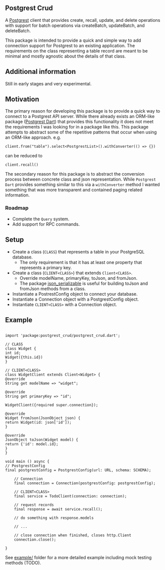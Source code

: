 ## Postgrest Crud

A [Postgrest](https://postgrest.org) client that provides create, recall, update, and delete operations with support for batch operations via createBatch, updateBatch, and deleteBatch.

This package is intended to provide a quick and simple way to add connection support for Postgrest to an existing application. The requirements on the class representing a table record are meant to be minimal and mostly agnostic about the details of that class.

## Additional information

Still in early stages and very experimental.

## Motivation

The primary reason for developing this package is to provide a quick way to connect to a Postgrest API server. While there already exists an ORM-like package ([Postgrest Dart](https://pub.dev/packages/postgrest)) that provides this functionality it does not meet the requirements I was looking for in a package like this. This package attempts to abstract some of the repetitive patterns that occur when using an ORM-like approach. e.g.

```
client.from("table").select<PostgrestList>().withConverter(() => {})
```

can be reduced to

```
client.recall()
```

The secondary reason for this package is to abstract the conversion process between concrete class and json representation. While `Postgrest Dart` provides something similar to this via a `withConverter` method I wanted something that was more transparent and contained paging related information.

### Roadmap

-   Complete the `Query` system.
-   Add support for RPC commands.

## Setup

-   Create a class (`CLASS`) that represents a table in your PostgreSQL database.
    -   The only requirement is that it has at least one property that represents a primary key.
-   Create a class (`CLIENT<CLASS>`) that extends `Client<CLASS>`.
    -   Override modelName, primaryKey, toJson, and fromJson.
    -   The package [json_serializable](https://pub.dev/packages/json_serializable) is useful for building toJson and fromJson methods from a class.
-   Instantiate a PostrestConfig object to connect your database.
-   Instantiate a Connection object with a PostgrestConfig object.
-   Instantiate `CLIENT<CLASS>` with a Connection object.

## Example

```

import 'package:postgrest_crud/postgrest_crud.dart';

// CLASS
class Widget {
int id;
Widget({this.id})
}

// CLIENT<CLASS>
class WidgetClient extends Client<Widget> {
@override
String get modelName => "widget";

@override
String get primaryKey => "id";

WidgetClient({required super.connection});

@override
Widget fromJson(JsonObject json) {
return Widget(id: json['id']);
}

@override
JsonObject toJson(Widget model) {
return {'id': model.id};
}
}

void main () async {
// PostgrestConfig
final postgrestConfig = PostgrestConfig(url: URL, schema: SCHEMA);

    // Connection
    final connection = Connection(postgrestConfig: postgrestConfig);

    // CLIENT<CLASS>
    final service = TodoClient(connection: connection);

    // request records
    final response = await service.recall();

    // do something with response.models

    // ...

    // close connection when finished, closes http.Client
    connection.close();

}

```

See [example/](https://github.com/KernlAnnik/postgrest-crud-dart/tree/main/example) folder for a more detailed example including mock testing methods (TODO).

